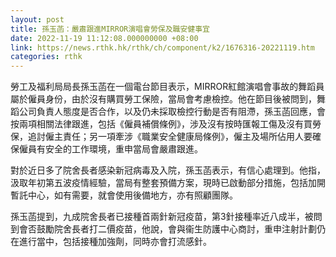 ```yaml
---
layout: post
title: 孫玉菡：嚴肅跟進MIRROR演唱會勞保及職安健事宜
date: 2022-11-19 11:12:08.000000000 +08:00
link: https://news.rthk.hk/rthk/ch/component/k2/1676316-20221119.htm
categories: rthk
---
```


勞工及福利局局長孫玉菡在一個電台節目表示，MIRROR紅館演唱會事故的舞蹈員屬於僱員身份，由於沒有購買勞工保險，當局會考慮檢控。他在節目後被問到，舞蹈公司負責人態度是否合作，以及仍未採取檢控行動是否有阻滯，孫玉菡回應，會按兩項相關法律跟進，包括《僱員補償條例》，涉及沒有按時匯報工傷及沒有買勞保，追討僱主責任；另一項牽涉《職業安全健康局條例》，僱主及場所佔用人要確保僱員有安全的工作環境，重申當局會嚴肅跟進。

對於近日多了院舍長者感染新冠病毒及入院，孫玉菡表示，有信心處理到。他指，汲取年初第五波疫情經驗，當局有整套預備方案，現時已啟動部分措施，包括加開暫託中心，如有需要，就會使用後備地方，亦有照顧團隊。

孫玉菡提到，九成院舍長者已接種首兩針新冠疫苗，第3針接種率近八成半，被問到會否鼓勵院舍長者打二價疫苗，他說，會與衞生防護中心商討，重申注射計劃仍在進行當中，包括接種加強劑，同時亦會打流感針。
